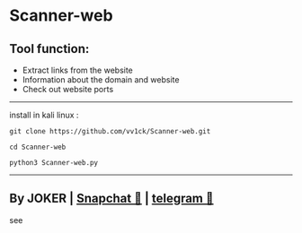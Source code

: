 # Scanner-web

Tool function:
-
- Extract links from the website
- Information about the domain and website
- Check out website ports
--------------------
install in kali linux :
<!--START_SECTION:waka-->
```
git clone https://github.com/vv1ck/Scanner-web.git
```
<!--END_SECTION:waka-->

<!--START_SECTION:waka-->
```
cd Scanner-web
```
<!--END_SECTION:waka-->

<!--START_SECTION:waka-->
```
python3 Scanner-web.py
```
<!--END_SECTION:waka-->


--------------------
By JOKER | <a class="" href="https://www.snapchat.com/add/jokermr5oos4800?">Snapchat 👻</a> | <a class="" href="http://t.me/vv1ck">telegram 🔷</a>
-
see

